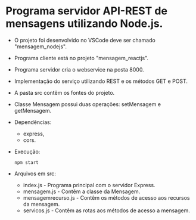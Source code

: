 # Programa servidor API-REST de mensagens utilizando Node.js.

- O projeto foi desenvolvido no VSCode deve ser chamado "mensagem_nodejs".
- Programa cliente está no projeto "mensagem_reactjs".
- Programa servidor cria o webservice na posta 8000.
- Implementação do serviço utilizando REST e os métodos GET e POST.
- A pasta src contêm os fontes do projeto.
- Classe Mensagem possui duas operações: setMensagem e getMensagem.

- Dependências:    
    - express,
    - cors.

- Execução:    
   <pre><code>npm start</code></pre>

- Arquivos em src:
    - index.js - Programa principal com o servidor Express.
    - mensagem.js - Contêm a classe da Mensagem.
    - mensagemrecurso.js - Contêm os métodos de acesso aos recursos da mensagem.
    - servicos.js - Contêm as rotas aos métodos de acesso a mensagem.